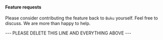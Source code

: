 #### Feature requests
Please consider contributing the feature back to `Buku` yourself. Feel free to discuss. We are more than happy to help.

--- PLEASE DELETE THIS LINE AND EVERYTHING ABOVE ---
